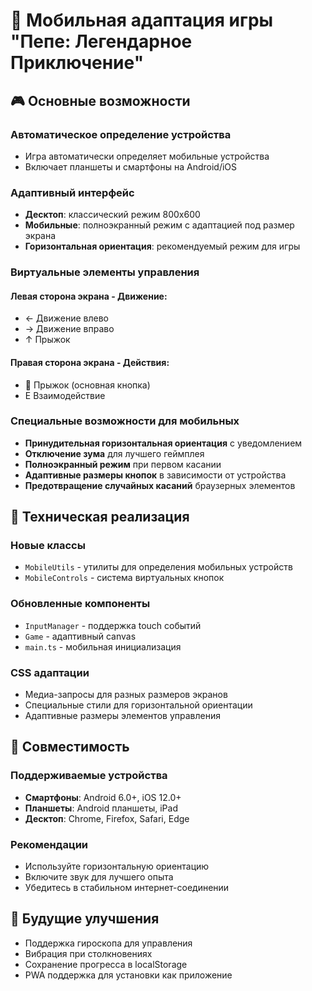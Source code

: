 # 📱 Мобильная адаптация игры "Пепе: Легендарное Приключение"

## 🎮 Основные возможности

### Автоматическое определение устройства
- Игра автоматически определяет мобильные устройства
- Включает планшеты и смартфоны на Android/iOS

### Адаптивный интерфейс
- **Десктоп**: классический режим 800x600
- **Мобильные**: полноэкранный режим с адаптацией под размер экрана
- **Горизонтальная ориентация**: рекомендуемый режим для игры

### Виртуальные элементы управления
#### Левая сторона экрана - Движение:
- ← Движение влево
- → Движение вправо  
- ↑ Прыжок

#### Правая сторона экрана - Действия:
- 🦘 Прыжок (основная кнопка)
- E Взаимодействие

### Специальные возможности для мобильных
- **Принудительная горизонтальная ориентация** с уведомлением
- **Отключение зума** для лучшего геймплея
- **Полноэкранный режим** при первом касании
- **Адаптивные размеры кнопок** в зависимости от устройства
- **Предотвращение случайных касаний** браузерных элементов

## 🔧 Техническая реализация

### Новые классы
- `MobileUtils` - утилиты для определения мобильных устройств
- `MobileControls` - система виртуальных кнопок

### Обновленные компоненты
- `InputManager` - поддержка touch событий
- `Game` - адаптивный canvas
- `main.ts` - мобильная инициализация

### CSS адаптации
- Медиа-запросы для разных размеров экранов
- Специальные стили для горизонтальной ориентации
- Адаптивные размеры элементов управления

## 🎯 Совместимость

### Поддерживаемые устройства
- **Смартфоны**: Android 6.0+, iOS 12.0+
- **Планшеты**: Android планшеты, iPad
- **Десктоп**: Chrome, Firefox, Safari, Edge

### Рекомендации
- Используйте горизонтальную ориентацию
- Включите звук для лучшего опыта
- Убедитесь в стабильном интернет-соединении

## 🚀 Будущие улучшения
- Поддержка гироскопа для управления
- Вибрация при столкновениях
- Сохранение прогресса в localStorage
- PWA поддержка для установки как приложение
